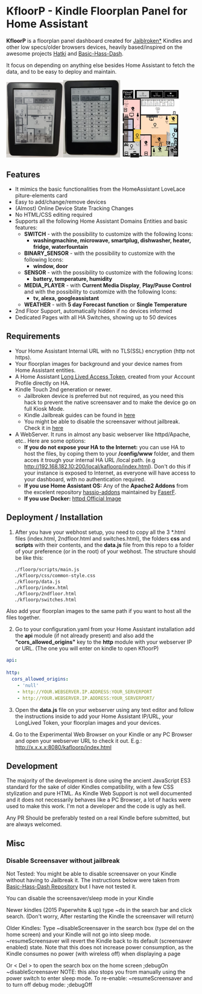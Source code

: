 # KfloorP - Kindle Floorplan Panel for Home Assistant

**KfloorP** is a floorplan panel dashboard created for [Jaiblroken*](#requirements) Kindles and other low specs/older browsers devices, heavily based/inspired on the awesome projects [Hatki](https://github.com/tombo1337/hatki) and [Basic-Hass-Dash](https://github.com/nirkons/Basic-Hass-Dash).

It focus on depending on anything else besides Home Assistant to fetch the data, and to be easy to deploy and maintain.

<img src="./kindle.jpg" width= "30%" height="30%"/><img src="./kindle2.jpg" width= "30%" height="30%"/>
<img src="./kindle3.jpg" width= "30%" height="30%"/>


## Features

* It mimics the basic functionalities from the HomeAssistant LoveLace piture-elements card
* Easy to add/change/remove devices
* (Almost) Online Device State Tracking Changes
* No HTML/CSS editing required
* Supports all the following Home Assistant Domains Entities and basic features:
    * **SWITCH** - with the possibility to customize with the following Icons:
        * **washingmachine, microwave, smartplug, dishwasher, heater, fridge, waterfountain**
    * **BINARY_SENSOR** - with the possibility to customize with the following Icons:
        * **window, door**
    * **SENSOR** - with the possibility to customize with the following Icons:
        * **battery, temperature, humidity**
    * **MEDIA_PLAYER** - with **Current Media Display**, **Play/Pause Control** and with the possibility to customize with the following Icons:
        * **tv, alexa, googleassistant**
    * **WEATHER** - with **5 day Forecast function** or **Single Temperature**   
* 2nd Floor Support, automatically hidden if no devices informed
* Dedicated Pages with all HA Switches, showing up to 50 devices

## Requirements

* Your Home Assistant Internal URL with no TLS(SSL) encryption (http not https).
* Your floorplan images for background and your device names from Home Assistant entities.
* A Home Assistant [Long Lived Access Token](https://www.home-assistant.io/docs/authentication/), created from your Account Profile directly on HA.
* Kindle Touch 2nd generation or newer.
    * Jailbroken device is preferred but not required, as you need this hack to prevent the native screensaver and to make the device go on full Kiosk Mode.
    * Kindle Jailbreak guides can be found in [here](https://www.mobileread.com/forums/showthread.php?t=346037)
    * You might be able to disable the screensaver without jailbreak. Check it in [here](#disable-screensaver-without-jailbreak)
* A WebServer. It runs in almost any basic webserver like httpd/Apache, etc.. Here are some options:
    * **If you do not expose your HA to the Internet:** you can use HA to host the files, by coping them to your **/config/www** folder, and them acces it trough your internal HA URL /local path. (e.g http://192.168.182.10:200/local/kafloorp/index.html). Don't do this if your instance is exposed to Internet, as everyone will have access to your dashboard, with no authentication required.
    * **If you use Home Assistant OS:** Any of the **Apache2 Addons** from the excelent repository [hassio-addons](https://github.com/FaserF/hassio-addons) maintained by [FaserF](https://github.com/FaserF).
    * **If you use Docker:** [httpd Official Image](https://hub.docker.com/_/httpd)

## Deployment / Installation

1. After you have your webhost setup, you need to copy all the 3 *.html files (index.html, 2ndfloor.html and switches.html), the folders **css** and **scripts** with their contents, and the **data.js** file from this repo to a folder of your preference (or in the root) of your webhost.
The structure should be like this:

```
   ./floorp/scripts/main.js
   ./kfloorp/css/common-style.css
   ./kfloorp/data.js
   ./kfloorp/index.html
   ./kfloorp/2ndfloor.html
   ./kfloorp/switches.html
```

Also add your floorplan images to the same path if you want to host all the files together.

2. Go to your configuration.yaml from your Home Assistant installation add the **api** module (if not already present) and also add the **"cors_allowed_origins"** key to the **http** module with your webserver IP or URL. (The one you will enter on kindle to open KfloorP)
```yaml
api:

http:
  cors_allowed_origins:
    - 'null'
    - http://YOUR.WEBSERVER.IP.ADDRESS:YOUR_SERVERPORT
    - http://YOUR.WEBSERVER.IP.ADDRESS:YOUR_SERVERPORT/
```

3. Open the **data.js** file on your webserver using any text editor and follow the instructions inside to add your Home Assistant IP/URL, your LongLived Token, your floorplan images and your devices.

4. Go to the Experimental Web Browser on your Kindle or any PC Browser and open your webserver URL to check it out. E.g.: http://x.x.x.x:8080/kafloorp/index.html

## Development

The majority of the development is done using the ancient JavaScript ES3 standard for the sake of older Kindles compatibility, with a few CSS stylization and pure HTML. As Kindle Web Support is not well documented and it does not necessarily behaves like a PC Browser, a lot of hacks were used to make this work. I'm not a developer and the code is ugly as hell.

Any PR Should be preferably tested on a real Kindle before submitted, but are always welcomed.

## Misc

### Disable Screensaver without jailbreak

Not Tested: You might be able to disable screensaver on your Kindle without having to Jailbreak it. The instructions below were taken from [Basic-Hass-Dash Repository](https://github.com/nirkons/Basic-Hass-Dash) but I have not tested it.


You can disable the screensaver/sleep mode in your Kindle

Newer kindles (2015 Paperwhite & up) type ~ds in the search bar and click search. (Don't worry, After restarting the Kindle the screensaver will return)

Older Kindles: Type ~disableScreensaver in the search box (type del on the home screen) and your Kindle will not go into sleep mode. ~resumeScreensaver will revert the Kindle back to its default (screensaver enabled) state. Note that this does not increase power consumption, as the Kindle consumes no power (with wireless off) when displaying a page

Or < Del > to open the search box on the home screen ;debugOn ~disableScreensaver NOTE: this also stops you from manually using the power switch to enter sleep mode. To re-enable: ~resumeScreensaver and to turn off debug mode: ;debugOff


